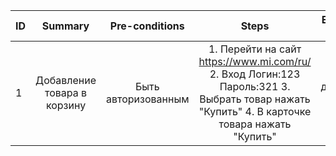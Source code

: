 ID | Summary | Pre-conditions | Steps | Expected results
:--|:-------:|:--------------:|:-----:|-----------------:
1 | Добавление товара в корзину | Быть авторизованным | 1. Перейти на сайт https://www.mi.com/ru/    2. Вход Логин:123 Пароль:321   3. Выбрать товар нажать "Купить"   4. В карточке товара нажать "Купить" | Товар добавлен в корзину
  
  
